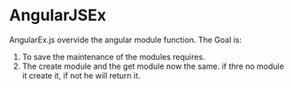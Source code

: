 AngularJSEx
===========

AngularEx.js overvide the angular module function. The Goal is:
1. To save the maintenance of the modules requires.
2. The create module and the get module now the same. if thre no module it create it, if not he will return it.

